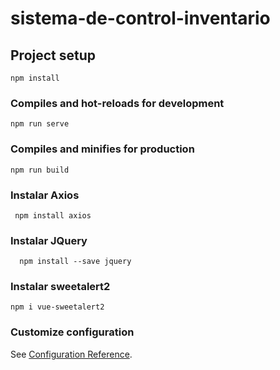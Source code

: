 # sistema-de-control-inventario

## Project setup
```
npm install
```

### Compiles and hot-reloads for development
```
npm run serve
```

### Compiles and minifies for production
```
npm run build
```

### Instalar Axios 
```
 npm install axios
```

### Instalar JQuery 
```
  npm install --save jquery 
```

### Instalar sweetalert2 
```
npm i vue-sweetalert2 
```

### Customize configuration
See [Configuration Reference](https://cli.vuejs.org/config/).
